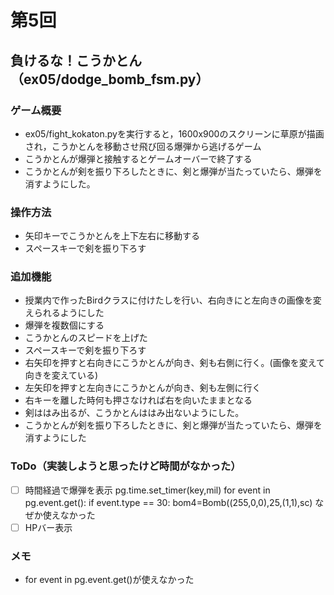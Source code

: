 # 第5回
## 負けるな！こうかとん（ex05/dodge_bomb_fsm.py）
### ゲーム概要
- ex05/fight_kokaton.pyを実行すると，1600x900のスクリーンに草原が描画され，こうかとんを移動させ飛び回る爆弾から逃げるゲーム
- こうかとんが爆弾と接触するとゲームオーバーで終了する
- こうかとんが剣を振り下ろしたときに、剣と爆弾が当たっていたら、爆弾を消すようにした。
### 操作方法
- 矢印キーでこうかとんを上下左右に移動する
- スペースキーで剣を振り下ろす
### 追加機能
- 授業内で作ったBirdクラスに付けたしを行い、右向きにと左向きの画像を変えられるようにした
- 爆弾を複数個にする
- こうかとんのスピードを上げた
- スペースキーで剣を振り下ろす
- 右矢印を押すと右向きにこうかとんが向き、剣も右側に行く。(画像を変えて向きを変えている)
- 左矢印を押すと左向きにこうかとんが向き、剣も左側に行く
- 右キーを離した時何も押さなければ右を向いたままとなる
- 剣ははみ出るが、こうかとんははみ出ないようにした。　
- こうかとんが剣を振り下ろしたときに、剣と爆弾が当たっていたら、爆弾を消すようにした
### ToDo（実装しようと思ったけど時間がなかった）
- [ ] 時間経過で爆弾を表示 pg.time.set_timer(key,mil)
for event in pg.event.get():
    if event.type == 30:
        bom4=Bomb((255,0,0),25,(1,1),sc)
なぜか使えなかった
- [ ] HPバー表示
### メモ
- for event in pg.event.get()が使えなかった